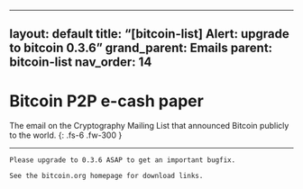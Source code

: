
---
layout: default
title: “[bitcoin-list] Alert: upgrade to bitcoin 0.3.6”
grand_parent: Emails
parent: bitcoin-list
nav_order: 14
---

# Bitcoin P2P e-cash paper

The email on the Cryptography Mailing List that announced Bitcoin publicly to the world.
{: .fs-6 .fw-300 } 

---

```
Please upgrade to 0.3.6 ASAP to get an important bugfix.

See the bitcoin.org homepage for download links.
```
